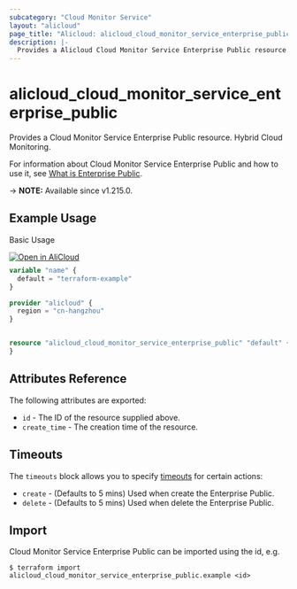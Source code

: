 ```yaml
---
subcategory: "Cloud Monitor Service"
layout: "alicloud"
page_title: "Alicloud: alicloud_cloud_monitor_service_enterprise_public"
description: |-
  Provides a Alicloud Cloud Monitor Service Enterprise Public resource.
---
```


# alicloud_cloud_monitor_service_enterprise_public

Provides a Cloud Monitor Service Enterprise Public resource. Hybrid Cloud Monitoring.

For information about Cloud Monitor Service Enterprise Public and how to use it, see [What is Enterprise Public](https://www.alibabacloud.com/help/en/cms/user-guide/overview-3).

-> **NOTE:** Available since v1.215.0.

## Example Usage

Basic Usage

<div style="display: block;margin-bottom: 40px;"><div class="oics-button" style="float: right;position: absolute;margin-bottom: 10px;">
  <a href="https://api.aliyun.com/api-tools/terraform?resource=alicloud_cloud_monitor_service_enterprise_public&exampleId=a8e5c76b-4eeb-2c7a-9288-ce7630c1004c8e614792&activeTab=example&spm=docs.r.cloud_monitor_service_enterprise_public.0.a8e5c76b4e&intl_lang=EN_US" target="_blank">
    <img alt="Open in AliCloud" src="https://img.alicdn.com/imgextra/i1/O1CN01hjjqXv1uYUlY56FyX_!!6000000006049-55-tps-254-36.svg" style="max-height: 44px; max-width: 100%;">
  </a>
</div></div>

```terraform
variable "name" {
  default = "terraform-example"
}

provider "alicloud" {
  region = "cn-hangzhou"
}


resource "alicloud_cloud_monitor_service_enterprise_public" "default" {
}
```

## Attributes Reference

The following attributes are exported:
* `id` - The ID of the resource supplied above.
* `create_time` - The creation time of the resource.

## Timeouts

The `timeouts` block allows you to specify [timeouts](https://www.terraform.io/docs/configuration-0-11/resources.html#timeouts) for certain actions:
* `create` - (Defaults to 5 mins) Used when create the Enterprise Public.
* `delete` - (Defaults to 5 mins) Used when delete the Enterprise Public.

## Import

Cloud Monitor Service Enterprise Public can be imported using the id, e.g.

```shell
$ terraform import alicloud_cloud_monitor_service_enterprise_public.example <id>
```